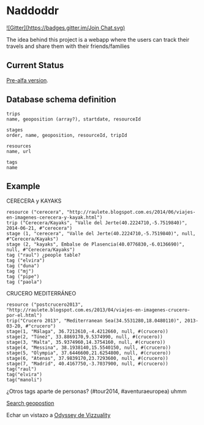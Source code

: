 Naddoddr
========
[![Gitter](https://badges.gitter.im/Join Chat.svg)](https://gitter.im/raultm/naddoddr?utm_source=badge&utm_medium=badge&utm_campaign=pr-badge&utm_content=badge)

The idea behind this project is a webapp where the users can track their travels and share them with their friends/families

Current Status
---------------
[Pre-alfa version](http://raultm.github.io/naddoddr/stage2/). 

Database schema definition
--------------------------
```
trips
name, geoposition (array?), startdate, resourceId

stages
order, name, geoposition, resourceId, tripId

resources
name, url

tags
name
```

Example
-------
CERECERA y KAYAKS
```
resource ("cerecera", "http://raulete.blogspot.com.es/2014/06/viajes-en-imagenes-cerecera-y-kayak.html")
trip ("Cerecera/Kayaks", "Valle del Jerte(40.2224710,-5.7519840)", 2014-06-21, #"cerecera")
stage (1, "cerecera", "Valle del Jerte(40.2224710,-5.7519840)", null, #"Cerecera/Kayaks")
stage (2, "kayaks", Embalse de Plasencia(40.0776830,-6.0136690)", null, #"Cerecera/Kayaks")
tag ("raul") ¿people table?
tag ("elvira")
tag ("duna")
tag ("mj")
tag ("pipe")
tag ("paola")
```


CRUCERO MEDITERRÁNEO
```
resource ("postcrucero2013", "http://raulete.blogspot.com.es/2013/04/viajes-en-imagenes-crucero-por-el.html")
trip("Crucero 2013", "Mediterranean Sea(34.5531280,18.0480110)", 2013-03-20, #"crucero")
stage(1, "Málaga", 36.7212610,-4.4212660, null, #(crucero))
stage(2, "Túnez", 33.8869170,9.5374990, null, #(crucero))
stage(3, "Malta", 35.9374960,14.3754160, null, #(crucero))
stage(4, "Messina", 38.1938140,15.5540150, null, #(crucero))
stage(5, "Olympia", 37.6446600,21.6254800, null, #(crucero))
stage(6, "Atenas", 37.9839170,23.7293600, null, #(crucero))
stage(7, "Madrid", 40.4167750,-3.7037900, null, #(crucero))
tag("raul")
tag("elvira")
tag("manoli")
```

¿Otros tags aparte de personas? (#tour2014, #aventuraeuropea) uhmm


[Search geopostion](http://es.mygeoposition.com/)


Echar un vistazo a [Odyssey de Vizzuality](https://github.com/raultm/odyssey.js)
